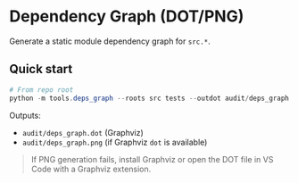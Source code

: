 # Dependency Graph (DOT/PNG)

Generate a static module dependency graph for `src.*`.

## Quick start

```powershell
# From repo root
python -m tools.deps_graph --roots src tests --outdot audit/deps_graph.dot --png
```

Outputs:
- `audit/deps_graph.dot` (Graphviz)
- `audit/deps_graph.png` (if Graphviz `dot` is available)

> If PNG generation fails, install Graphviz or open the DOT file in VS Code with a Graphviz extension.
